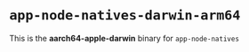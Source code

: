 # `app-node-natives-darwin-arm64`

This is the **aarch64-apple-darwin** binary for `app-node-natives`
